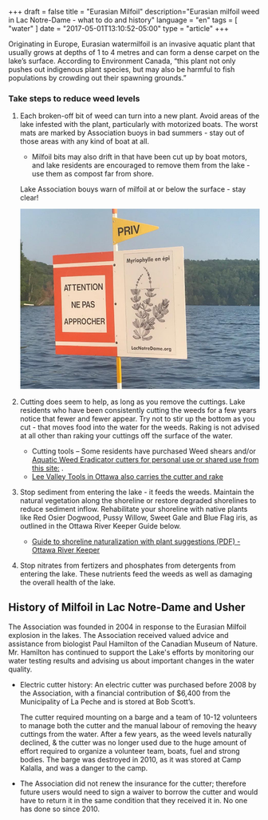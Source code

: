 +++
draft = false
title = "Eurasian Milfoil"
description="Eurasian milfoil weed in Lac Notre-Dame - what to do and history"
language = "en"
tags = [
    "water"
]
date = "2017-05-01T13:10:52-05:00"
type = "article"
+++
<!-- markdownlint-disable MD033 MD041 MD002 MD026-->

Originating in Europe, Eurasian watermilfoil is an invasive aquatic plant that usually grows at depths of 1 to 4 metres and can form a dense carpet on the lake’s surface.  According to Environment Canada, “this plant not only pushes out indigenous plant species, but may also be harmful to fish populations by crowding out their spawning grounds.”

### Take steps to reduce weed levels

1. Each broken-off bit of weed can turn into a new plant. Avoid areas of the lake infested with the plant, particularly with motorized boats. The worst mats are marked by Association buoys in bad summers - stay out of those areas with any kind of boat at all.

   * Milfoil bits may also drift in that have been cut up by boat motors, and lake residents are encouraged to remove them from the lake - use them as compost far from shore.

   Lake Association bouys warn of milfoil at or below the surface - stay clear!

   <img src="/assets/img/Buoy.jpg" class="img-fluid py-3" alt="pic of buoy on lake" />

2. Cutting does seem to help, as long as you remove the cuttings. Lake residents who have been consistently cutting the weeds for a few years notice that fewer and fewer appear. Try not to stir up the bottom as you cut - that moves food into the water for the weeds. Raking is not advised at all other than raking your cuttings off the surface of the water.  

    * Cutting tools – Some residents have purchased Weed shears and/or [Aquatic Weed Eradicator cutters for personal use or shared use from this site:](https://canadianpond.ca/product/aquatic-weed-rakes-cutters/) .
    * [Lee Valley Tools in Ottawa also carries the cutter and rake](http://www.leevalley.com/en/garden/page.aspx?p=76919&cat=2,44821)

3. Stop sediment from entering the lake - it feeds the weeds. Maintain the natural vegetation along the shoreline or restore degraded shorelines to reduce sediment inflow. Rehabilitate your shoreline with native plants like Red Osier Dogwood, Pussy Willow, Sweet Gale and Blue Flag iris, as outlined in the Ottawa River Keeper Guide below.

   * [Guide to shoreline naturalization with plant suggestions (PDF) - Ottawa River Keeper](https://www.ottawariverkeeper.ca/wp-content/uploads/2015/09/3_ORK_ShorelineNaturalization_EN.pdf)

4. Stop nitrates from fertizers and phosphates from detergents from entering the lake. These nutrients feed the weeds as well as damaging the overall health of the lake.  

## History of Milfoil in Lac Notre-Dame and Usher

The Association was founded in 2004 in response to the Eurasian Milfoil explosion in the lakes. The Association received valued advice and assistance from biologist Paul Hamilton of the Canadian Museum of Nature. Mr. Hamilton has continued to support the Lake's efforts by monitoring our water testing results and advising us about important changes in the water quality.

* Electric cutter history: An electric cutter was purchased before 2008 by the Association, with a financial contribution of $6,400 from the Municipality of La Peche and is stored at Bob Scott’s.

   The cutter required mounting on a barge and a team of 10-12 volunteers to manage both the cutter and the manual labour of removing the heavy cuttings from the water. After a few years, as the weed levels naturally declined, & the cutter was no longer used due to the huge amount of effort required to organize a volunteer team, boats, fuel and strong bodies.  The  barge  was  destroyed  in  2010, as  it  was  stored  at  Camp  Kalalla,  and  was  a  danger  to  the  camp.  

* The Association did not  renew the insurance for the cutter;  therefore future users would need to sign a waiver to borrow the cutter and would have to return it in the same condition that they received it in.  No one has done so since 2010.
